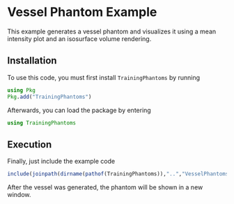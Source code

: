 # Vessel Phantom Example
This example generates a vessel phantom and visualizes it using a mean intensity plot and an isosurface volume rendering.

## Installation
To use this code, you must first install `TrainingPhantoms` by running
```julia
using Pkg
Pkg.add("TrainingPhantoms")
```
Afterwards, you can load the package by entering
```julia
using TrainingPhantoms
```

## Execution
Finally, just include the example code
```julia
include(joinpath(dirname(pathof(TrainingPhantoms)),"..","VesselPhantoms", "example.jl"))
```
After the vessel was generated, the phantom will be shown in a new window.